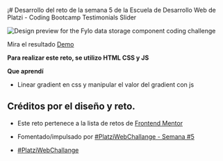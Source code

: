 ¡# Desarrollo del reto de la semana 5 de la Escuela de Desarrollo Web de Platzi - Coding Bootcamp Testimonials Slider

![Design preview for the Fylo data storage component coding challenge](./design/desktop-preview.jpg)

Mira el resultado [Demo](https://bugdalf.github.io/data-storage-S5/)

**Para realizar este reto, se utilizo HTML CSS y JS**

**Que aprendí**

- Linear gradient en css y manipular el valor del gradient con js

## Créditos por el diseño y reto.

- Este reto pertenece a la lista de retos de [Frontend Mentor](https://www.frontendmentor.io)

- Fomentado/impulsado por [#PlatziWebChallange - Semana #5](https://platzi.com/comunidad/platziwebchallange-semana-5/)

- [#PlatziWebChallange](https://platzi.com/blog/platzi_web_challenge/)
